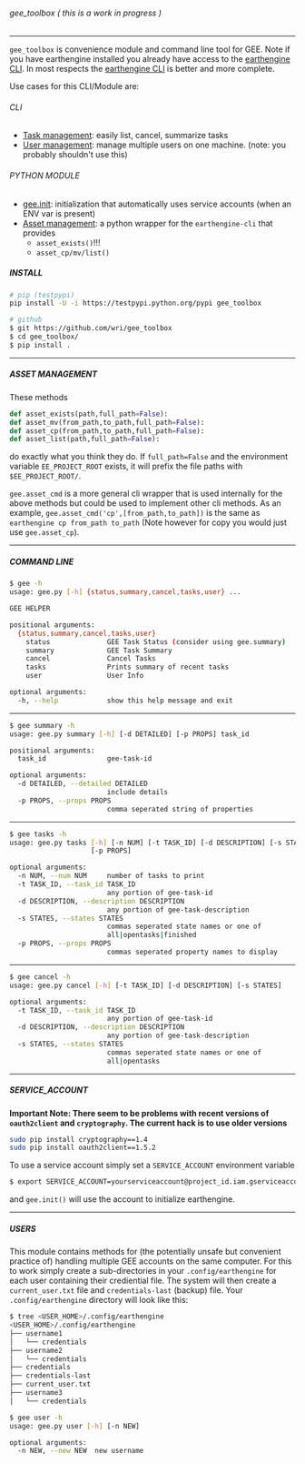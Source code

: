 ###### gee_toolbox ( _this is a work in progress_ )
___
 
`gee_toolbox` is convenience module and command line tool for GEE.  Note if you have earthengine installed you already have access to the [earthengine CLI](https://developers.google.com/earth-engine/command_line]). In most respects the [earthengine CLI](https://developers.google.com/earth-engine/command_line]) is better and more complete.  

Use cases for this CLI/Module are:

###### CLI

* [Task management](#task-cli): easily list, cancel, summarize tasks
* [User management](#user-management): manage multiple users on one machine. (note: you probably shouldn't use this)

###### PYTHON MODULE

* [gee.init](#gee-init): initialization that automatically uses service accounts (when an ENV var is present)
* [Asset management](#asset-management): a python wrapper for the `earthengine-cli` that provides
  * `asset_exists()`!!!
  * `asset_cp/mv/list()` 


##### INSTALL

```bash
# pip (testpypi)
pip install -U -i https://testpypi.python.org/pypi gee_toolbox

# github
$ git https://github.com/wri/gee_toolbox
$ cd gee_toolbox/
$ pip install . 
```
___

<a name='asset-management'></a>
##### ASSET MANAGEMENT 

These methods 

```python
def asset_exists(path,full_path=False):
def asset_mv(from_path,to_path,full_path=False):
def asset_cp(from_path,to_path,full_path=False):
def asset_list(path,full_path=False):
```

do exactly what you think they do. If `full_path=False` and the environment variable `EE_PROJECT_ROOT` exists, it will prefix the file paths with `$EE_PROJECT_ROOT/`.


`gee.asset_cmd` is a more general cli wrapper that is used internally for the above methods but could be used to implement other cli methods. As an example, `gee.asset_cmd('cp',[from_path,to_path])` is the same as `earthengine cp from_path to_path` (Note however for copy you would just use `gee.asset_cp`).

___

<a name='task-cli'></a>
##### COMMAND LINE

```bash
$ gee -h
usage: gee.py [-h] {status,summary,cancel,tasks,user} ...

GEE HELPER

positional arguments:
  {status,summary,cancel,tasks,user}
    status              GEE Task Status (consider using gee.summary)
    summary             GEE Task Summary
    cancel              Cancel Tasks
    tasks               Prints summary of recent tasks
    user                User Info

optional arguments:
  -h, --help            show this help message and exit
```
____



```bash
$ gee summary -h
usage: gee.py summary [-h] [-d DETAILED] [-p PROPS] task_id

positional arguments:
  task_id               gee-task-id

optional arguments:
  -d DETAILED, --detailed DETAILED
                        include details
  -p PROPS, --props PROPS
                        comma seperated string of properties

```
____



```bash
$ gee tasks -h
usage: gee.py tasks [-h] [-n NUM] [-t TASK_ID] [-d DESCRIPTION] [-s STATES]
                    [-p PROPS]

optional arguments:
  -n NUM, --num NUM     number of tasks to print
  -t TASK_ID, --task_id TASK_ID
                        any portion of gee-task-id
  -d DESCRIPTION, --description DESCRIPTION
                        any portion of gee-task-description
  -s STATES, --states STATES
                        commas seperated state names or one of
                        all|opentasks|finished
  -p PROPS, --props PROPS
                        commas seperated property names to display
```
____



```bash
$ gee cancel -h
usage: gee.py cancel [-h] [-t TASK_ID] [-d DESCRIPTION] [-s STATES]

optional arguments:
  -t TASK_ID, --task_id TASK_ID
                        any portion of gee-task-id
  -d DESCRIPTION, --description DESCRIPTION
                        any portion of gee-task-description
  -s STATES, --states STATES
                        commas seperated state names or one of
                        all|opentasks
```

___

<a name='gee-init'></a>
##### SERVICE_ACCOUNT

**Important Note: There seem to be problems with recent versions of `oauth2client` and `cryptography`. The current hack is to use older versions**

```bash
sudo pip install cryptography==1.4
sudo pip install oauth2client==1.5.2
```

To use a service account simply set a `SERVICE_ACCOUNT` environment variable 

```bash
$ export SERVICE_ACCOUNT=yourserviceaccount@project_id.iam.gserviceaccount.com
```

and `gee.init()` will use the account to initialize earthengine.

___

<a name='user-management'></a>
##### USERS
This module contains methods for (the potentially unsafe but convenient practice of) handling multiple GEE accounts on the same computer. For this to work simply create a sub-directories in your `.config/earthengine` for each user containing their crediential file. The system will then create a `current_user.txt` file and `credentials-last` (backup) file. Your `.config/earthengine` directory will look like this:

```bash
$ tree <USER_HOME>/.config/earthengine
<USER_HOME>/.config/earthengine
├── username1
│   └── credentials
├── username2
│   └── credentials
├── credentials
├── credentials-last
├── current_user.txt
├── username3
│   └── credentials
```

```bash
$ gee user -h
usage: gee.py user [-h] [-n NEW]

optional arguments:
  -n NEW, --new NEW  new username
```